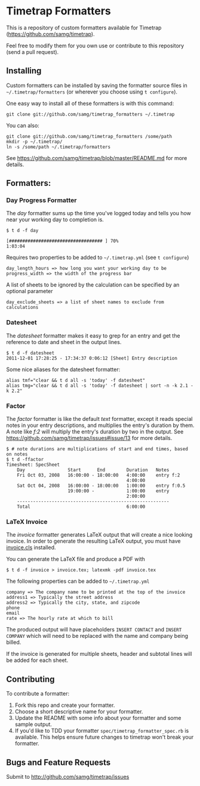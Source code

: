Timetrap Formatters
===================

This is a repository of custom formatters available for Timetrap
(https://github.com/samg/timetrap).

Feel free to modify them for you own use or contribute to this repository (send
a pull request).

## Installing

Custom formatters can be installed by saving the formatter source files in
`~/.timetrap/formatters` (or wherever you choose using `t configure`).

One easy way to install all of these formatters is with this command:

    git clone git://github.com/samg/timetrap_formatters ~/.timetrap

You can also:

    git clone git://github.com/samg/timetrap_formatters /some/path
    mkdir -p ~/.timetrap/
    ln -s /some/path ~/.timetrap/formatters

See https://github.com/samg/timetrap/blob/master/README.md for more details.

## Formatters:

### Day Progress Formatter

The *day* formatter sums up the time you've logged today and
tells you how near your working day to completion is.

    $ t d -f day

    [################################### ] 70%
    1:03:04

Requires two properties to be added to `~/.timetrap.yml` (see `t configure`)

    day_length_hours => how long you want your working day to be
    progress_width => the width of the progress bar

A list of sheets to be ignored by the calculation can be specified by an optional
parameter

    day_exclude_sheets => a list of sheet names to exclude from calculations


### Datesheet

The *datesheet* formatter makes it easy to grep for an entry and get the
reference to date and sheet in the output lines.

    $ t d -f datesheet
    2011-12-01 17:28:25 - 17:34:37 0:06:12 [Sheet] Entry description

Some nice aliases for the datesheet formatter:

    alias tmf="clear && t d all -s 'today' -f datesheet"
    alias tmg="clear && t d all -s 'today' -f datesheet | sort -n -k 2.1 -k 2.2"

### Factor

The *factor* formatter is like the default *text* formatter, except it reads special
notes in your entry descriptions, and multiplies the entry's duration by them.
A note like *f:2* will multiply the entry's duration by two in the output.
See https://github.com/samg/timetrap/issues#issue/13 for more details.

    $ # note durations are multiplications of start and end times, based on notes
    $ t d -ffactor
    Timesheet: SpecSheet
        Day                Start      End        Duration   Notes
        Fri Oct 03, 2008   16:00:00 - 18:00:00   4:00:00    entry f:2
                                                 4:00:00
        Sat Oct 04, 2008   16:00:00 - 18:00:00   1:00:00    entry f:0.5
                           19:00:00 -            1:00:00    entry
                                                 2:00:00
        ---------------------------------------------------------
        Total                                    6:00:00

### LaTeX Invoice
The *invoice* formatter generates LaTeX output that will create a nice looking
invoice.  In order to generate the resulting LaTeX output, you must have
[invoice.cls](https://github.com/treyhunner/invoices) installed.

You can generate the LaTeX file and produce a PDF with

    $ t d -f invoice > invoice.tex; latexmk -pdf invoice.tex

The following properties can be added to `~/.timetrap.yml`

    company => The company name to be printed at the top of the invoice
    address1 => Typically the street address
    address2 => Typically the city, state, and zipcode
    phone
    email
    rate => The hourly rate at which to bill

The produced output will have placeholders `INSERT CONTACT` and `INSERT
COMPANY` which will need to be replaced with the name and company being billed.

If the invoice is generated for multiple sheets, header and subtotal lines will
be added for each sheet.

## Contributing

To contribute a formatter:

1. Fork this repo and create your formatter.
2. Choose a short descriptive name for your formatter.
3. Update the README with some info about your formatter and some sample output.
4. If you'd like to TDD your formatter `spec/timetrap_formatter_spec.rb` is available.
   This helps ensure future changes to timetrap won't break your formatter.

Bugs and Feature Requests
--------
Submit to http://github.com/samg/timetrap/issues
